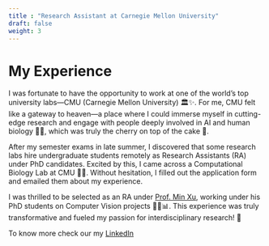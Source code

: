 ```yaml
---
title : "Research Assistant at Carnegie Mellon University"
draft: false
weight: 3
---
```


# My Experience

I was fortunate to have the opportunity to work at one of the world’s top university labs—CMU (Carnegie Mellon University) 🏛️✨. For me, CMU felt like a gateway to heaven—a place where I could immerse myself in cutting-edge research and engage with people deeply involved in AI and human biology 🧠🤖, which was truly the cherry on top of the cake 🍰.

After my semester exams in late summer, I discovered that some research labs hire undergraduate students remotely as Research Assistants (RA) under PhD candidates. Excited by this, I came across a Computational Biology Lab at CMU 🧬🔬. Without hesitation, I filled out the application form and emailed them about my experience.

I was thrilled to be selected as an RA under [Prof. Min Xu](https://cbd.cmu.edu/people/xu.html), working under his PhD students on Computer Vision projects 👨‍💻📊. This experience was truly transformative and fueled my passion for interdisciplinary research! 🚀

To know more check our my [LinkedIn](https://www.linkedin.com/in/anurag-sharma-o7xd/) 